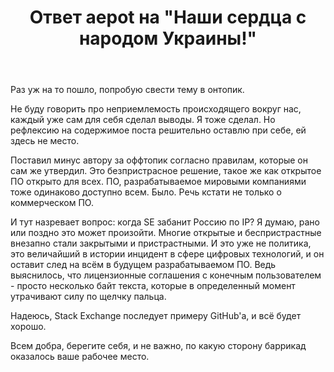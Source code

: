 ﻿---
title: "Ответ aepot на \"Наши сердца с народом Украины!\""
se.owner.user_id: 373567
se.owner.display_name: "aepot"
se.owner.link: "https://ru.meta.stackoverflow.com/users/373567/aepot"
se.answer_id: 11915
se.question_id: 11908
se.post_type: answer
se.is_accepted: False
---
<p>Раз уж на то пошло, попробую свести тему в онтопик.</p>
<p>Не буду говорить про неприемлемость происходящего вокруг нас, каждый уже сам для себя сделал выводы. Я тоже сделал. Но рефлексию на содержимое поста решительно оставлю при себе, ей здесь не место.</p>
<p>Поставил минус автору за оффтопик согласно правилам, которые он сам же утвердил. Это безпристрасное решение, такое же как открытое ПО открыто для всех. ПО, разрабатываемое мировыми компаниями тоже одинаково доступно всем. Было. Речь кстати не только о коммерческом ПО.</p>
<p>И тут назревает вопрос: когда SE забанит Россию по IP? Я думаю, рано или поздно это может произойти. Многие открытые и беспристрастные внезапно стали закрытыми и пристрастными. И это уже не политика, это величайший в истории инцидент в сфере цифровых технологий, и он оставит след на всём в будущем разрабатываемом ПО. Ведь выяснилось, что лицензионные соглашения с конечным пользователем - просто несколько байт текста, которые в определенный момент утрачивают силу по щелчку пальца.</p>
<p>Надеюсь, Stack Exchange последует примеру GitHub'а, и всё будет хорошо.</p>
<p>Всем добра, берегите себя, и не важно, по какую сторону баррикад оказалось ваше рабочее место.</p>
